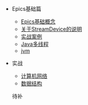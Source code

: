 


* Epics基础篇

  * [Epics基础概念](../docs/EPICS基础概念.md)
  * [关于StreamDevice的说明](../docs/关于StreamDevice的说明.md)
  * [实战案例](../docs/实战案例.md)
  * [Java多线程](./docs/b-3Java多线程.md)
  * [jvm](./docs/b-4jvm.md)

* 实战

  * [计算机网络](./docs/c-1计算机网络.md)
  * [数据结构](./docs/c-2数据结构.md)
  
    

  待补

